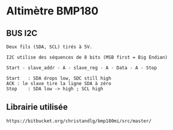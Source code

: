 # Altimètre BMP180

## BUS I2C
```
Deux fils (SDA, SCL) tirés à 5V.

I2C utilise des séquences de 8 bits (MSB first = Big Endian)

Start - slave_addr - A - slave_reg - A - Data - A - Stop

Start	: SDA drops low, SDC still high
ACK	: le slave tire la ligne SDA à zéro
Stop 	: SDA low -> high ; SCL high
```
## Librairie utilisée
```
https://bitbucket.org/christandlg/bmp180mi/src/master/
```

